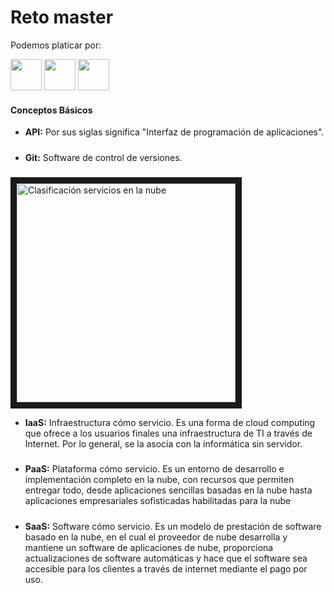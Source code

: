 # Reto master

Podemos platicar por:

<div style="float=rigth;">
<a href="https://www.facebook.com/Danybme/" target="_blank"><img src="https://upload.wikimedia.org/wikipedia/commons/5/51/Facebook_f_logo_%282019%29.svg" width="50"></a> 
<a href="https://www.instagram.com/danybme/" target="_blank"><img src="https://assets.stickpng.com/images/580b57fcd9996e24bc43c521.png" width="50"></a>
<a href="https://twitter.com/home?lang=es" target="_blank"><img src="https://logodownload.org/wp-content/uploads/2014/09/twitter-logo-4.png"width="50"></a>

#### Conceptos Básicos

- **API:** Por sus siglas significa "Interfaz de programación de aplicaciones".
#####
- **Git:** Software de control de versiones.
#####

<img src="https://nanobytes.es/web/image/55083/Comparativa%20iaas%20paas%20saas.png?access_token=760263c2-d615-4e27-887f-a463ed1366d0" width="350" alt="Clasificación servicios en la nube"
border="10">

- **IaaS:** Infraestructura cómo servicio.
 Es una forma de cloud computing que ofrece a los usuarios finales una infraestructura de TI a través de Internet. Por lo general, se la asocia con la informática sin servidor.
#####
- **PaaS:** Plataforma cómo servicio.
Es un entorno de desarrollo e implementación completo en la nube, con recursos que permiten entregar todo, desde aplicaciones sencillas basadas en la nube hasta aplicaciones empresariales sofisticadas habilitadas para la nube
#####
- **SaaS:** Software cómo servicio.
Es un modelo de prestación de software basado en la nube, en el cual el proveedor de nube desarrolla y mantiene un software de aplicaciones de nube, proporciona actualizaciones de software automáticas y hace que el software sea accesible para los clientes a través de internet mediante el pago por uso.
#####







